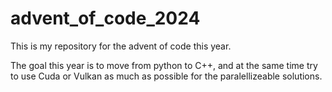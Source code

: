 # advent_of_code_2024
This is my repository for the advent of code this year.

The goal this year is to move from python to C++, and at the same time try to use Cuda or Vulkan as much as possible for the paralellizeable solutions.
